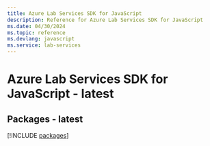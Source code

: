 ```yaml
---
title: Azure Lab Services SDK for JavaScript
description: Reference for Azure Lab Services SDK for JavaScript
ms.date: 04/30/2024
ms.topic: reference
ms.devlang: javascript
ms.service: lab-services
---
```

# Azure Lab Services SDK for JavaScript - latest
## Packages - latest
[!INCLUDE [packages](lab-services-index.md)]